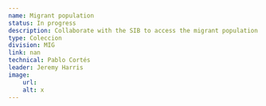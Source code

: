 ```yaml
---
name: Migrant population
status: In progress
description: Collaborate with the SIB to access the migrant population data of the 2022 census.
type: Coleccion
division: MIG
link: nan
technical: Pablo Cortés
leader: Jeremy Harris
image: 
    url: 
    alt: x
---
```

    